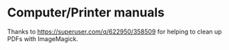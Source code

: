 # Computer/Printer manuals

Thanks to https://superuser.com/q/622950/358509 for helping to clean up PDFs with ImageMagick.
